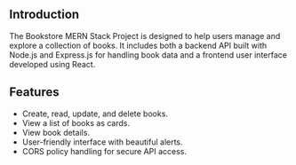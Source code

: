 ## Introduction

The Bookstore MERN Stack Project is designed to help users manage and explore a collection of books. It includes both a backend API built with Node.js and Express.js for handling book data and a frontend user interface developed using React.

## Features

- Create, read, update, and delete books.
- View a list of books as cards.
- View book details.
- User-friendly interface with beautiful alerts.
- CORS policy handling for secure API access.
